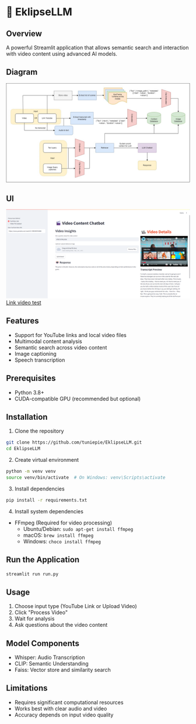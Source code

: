 # 🎥 EklipseLLM

## Overview
A powerful Streamlit application that allows semantic search and interaction with video content using advanced AI models.
## Diagram
![Diagram](/assets/chatbot_youtube.jpg)
## UI
![UI](/assets/UI.png)
[Link video test](https://www.youtube.com/watch?v=9RhWXPcKBI8)
## Features
- Support for YouTube links and local video files
- Multimodal content analysis
- Semantic search across video content
- Image captioning
- Speech transcription

## Prerequisites
- Python 3.8+
- CUDA-compatible GPU (recommended but optional)

## Installation

1. Clone the repository
```bash
git clone https://github.com/tuniepie/EklipseLLM.git
cd EklipseLLM
```

2. Create virtual environment
```bash
python -m venv venv
source venv/bin/activate  # On Windows: venv\Scripts\activate
```

3. Install dependencies
```bash
pip install -r requirements.txt
```

4. Install system dependencies
- FFmpeg (Required for video processing)
  - Ubuntu/Debian: `sudo apt-get install ffmpeg`
  - macOS: `brew install ffmpeg`
  - Windows: `choco install ffmpeg`



## Run the Application
```bash
streamlit run run.py
```

## Usage
1. Choose input type (YouTube Link or Upload Video)
2. Click "Process Video"
3. Wait for analysis
4. Ask questions about the video content

## Model Components
- Whisper: Audio Transcription
- CLIP: Semantic Understanding
- Faiss: Vector store and similarity search

## Limitations
- Requires significant computational resources
- Works best with clear audio and video
- Accuracy depends on input video quality
